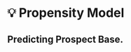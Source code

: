 # 💡 Propensity Model
Predicting Prospect Base.
---------------------
<p align="center">
  <kbd>
  <img width="300" height="300" src="https://github.com/rjrockzz/propensity-model/blob/master/static/assets/img/pipeline2.png>
  </kbd>  
</p><br><br>
